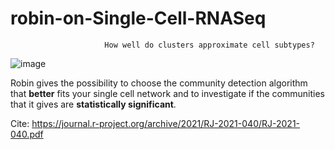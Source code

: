 # robin-on-Single-Cell-RNASeq

                         How well do clusters approximate cell subtypes?


![image](https://user-images.githubusercontent.com/44773104/144223969-d1de527a-15a4-4914-9de9-85a053e68842.png)


Robin gives the possibility to choose the community detection algorithm that **better** fits your single cell network and to investigate if the communities that it gives are **statistically significant**.

Cite:
https://journal.r-project.org/archive/2021/RJ-2021-040/RJ-2021-040.pdf


